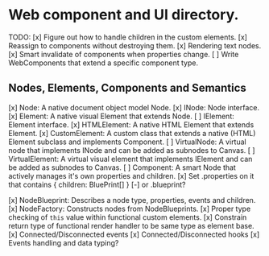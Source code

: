 # Web component and UI directory.

TODO:
[x] Figure out how to handle children in the custom elements.
[x] Reassign to components without destroying them.
[x] Rendering text nodes.
[x] Smart invalidate of components when properties change.
[ ] Write WebComponents that extend a specific component type.

## Nodes, Elements, Components and Semantics

[x] Node: A native document object model Node.
[x] INode: Node interface.
[x] Element: A native visual Element that extends Node.
[ ] IElement: Element interface.
[x] HTMLElement: A native HTML Element that extends Element.
[x] CustomElement: A custom class that extends a native (HTML) Element subclass and implements Component.
[ ] VirtualNode: A virtual node that implements INode and can be added as subnodes to Canvas.
[ ] VirtualElement: A virtual visual element that implements IElement and can be added as subnodes to Canvas.
[ ] Component: A smart Node that actively manages it's own properties and children.
    [x] Set .properties on it that contains { children: BluePrint[] }
    [-] or .blueprint?

[x] NodeBlueprint: Describes a node type, properties, events and children.
[x] NodeFactory: Constructs nodes from NodeBlueprints.
[x] Proper type checking of `this` value within functional custom elements.
[x] Constrain return type of functional render handler to be same type as element base.
[x] Connected/Disconnected events
[x] Connected/Disconnected hooks
[x] Events handling and data typing?

